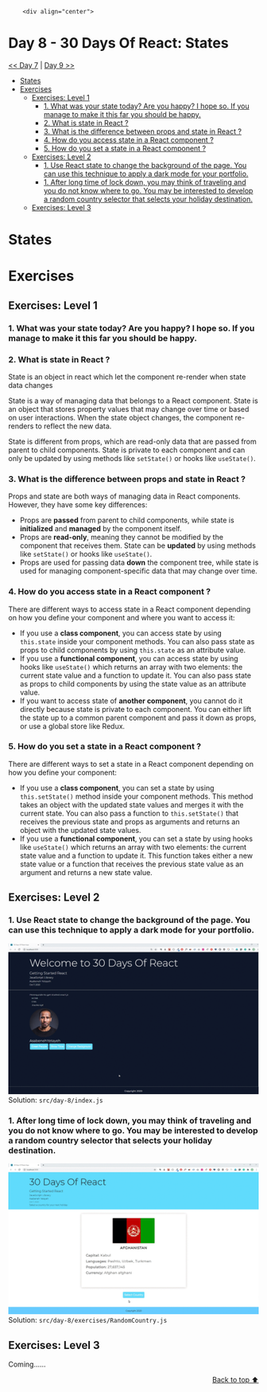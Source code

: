     	<div align="center">

<h1> Day 8 - 30 Days Of React: States </h1>

[<< Day 7](../day-7/README.md) | [Day 9 >>](../day-9/README.md)

</div>

- [States](#states)
- [Exercises](#exercises)
  - [Exercises: Level 1](#exercises-level-1)
    - [1. What was your state today? Are you happy? I hope so. If you manage to make it this far you should be happy.](#1-what-was-your-state-today-are-you-happy-i-hope-so-if-you-manage-to-make-it-this-far-you-should-be-happy)
    - [2. What is state in React ?](#2-what-is-state-in-react-)
    - [3. What is the difference between props and state in React ?](#3-what-is-the-difference-between-props-and-state-in-react-)
    - [4. How do you access state in a React component ?](#4-how-do-you-access-state-in-a-react-component-)
    - [5. How do you set a state in a React component ?](#5-how-do-you-set-a-state-in-a-react-component-)
  - [Exercises: Level 2](#exercises-level-2)
    - [1. Use React state to change the background of the page. You can use this technique to apply a dark mode for your portfolio.](#1-use-react-state-to-change-the-background-of-the-page-you-can-use-this-technique-to-apply-a-dark-mode-for-your-portfolio)
    - [1. After long time of lock down, you may think of traveling and you do not know where to go. You may be interested to develop a random country selector that selects your holiday destination.](#1-after-long-time-of-lock-down-you-may-think-of-traveling-and-you-do-not-know-where-to-go-you-may-be-interested-to-develop-a-random-country-selector-that-selects-your-holiday-destination)
  - [Exercises: Level 3](#exercises-level-3)

# States

# Exercises

## Exercises: Level 1

### 1. What was your state today? Are you happy? I hope so. If you manage to make it this far you should be happy.

### 2. What is state in React ?

State is an object in react which let the component re-render when state data changes

State is a way of managing data that belongs to a React component. State is an object that stores property values that may change over time or based on user interactions. When the state object changes, the component re-renders to reflect the new data.

State is different from props, which are read-only data that are passed from parent to child components. State is private to each component and can only be updated by using methods like `setState()` or hooks like `useState()`.

### 3. What is the difference between props and state in React ?

Props and state are both ways of managing data in React components. However, they have some key differences:

- Props are **passed** from parent to child components, while state is **initialized** and **managed** by the component itself.
- Props are **read-only**, meaning they cannot be modified by the component that receives them. State can be **updated** by using methods like `setState()` or hooks like `useState()`.
- Props are used for passing data **down** the component tree, while state is used for managing component-specific data that may change over time.

### 4. How do you access state in a React component ?

There are different ways to access state in a React component depending on how you define your component and where you want to access it:

- If you use a **class component**, you can access state by using `this.state` inside your component methods. You can also pass state as props to child components by using `this.state` as an attribute value.
- If you use a **functional component**, you can access state by using hooks like `useState()` which returns an array with two elements: the current state value and a function to update it. You can also pass state as props to child components by using the state value as an attribute value.
- If you want to access state of **another component**, you cannot do it directly because state is private to each component. You can either lift the state up to a common parent component and pass it down as props, or use a global store like Redux.

### 5. How do you set a state in a React component ?

There are different ways to set a state in a React component depending on how you define your component:

- If you use a **class component**, you can set a state by using `this.setState()` method inside your component methods. This method takes an object with the updated state values and merges it with the current state. You can also pass a function to `this.setState()` that receives the previous state and props as arguments and returns an object with the updated state values.
- If you use a **functional component**, you can set a state by using hooks like `useState()` which returns an array with two elements: the current state value and a function to update it. This function takes either a new state value or a function that receives the previous state value as an argument and returns a new state value.

## Exercises: Level 2

### 1. Use React state to change the background of the page. You can use this technique to apply a dark mode for your portfolio.

![Change Background](https://raw.githubusercontent.com/Asabeneh/30-Days-Of-React/master/images/08_day_changing_background_exercise.gif)
Solution: `src/day-8/index.js`

### 1. After long time of lock down, you may think of traveling and you do not know where to go. You may be interested to develop a random country selector that selects your holiday destination.

![Change Background](https://raw.githubusercontent.com/Asabeneh/30-Days-Of-React/master/images/08_day_select_country_exercise.gif)
Solution: `src/day-8/exercises/RandomCountry.js`

## Exercises: Level 3

Coming......

<div align="right">

[Back to top ⬆️](#top)

</div>
